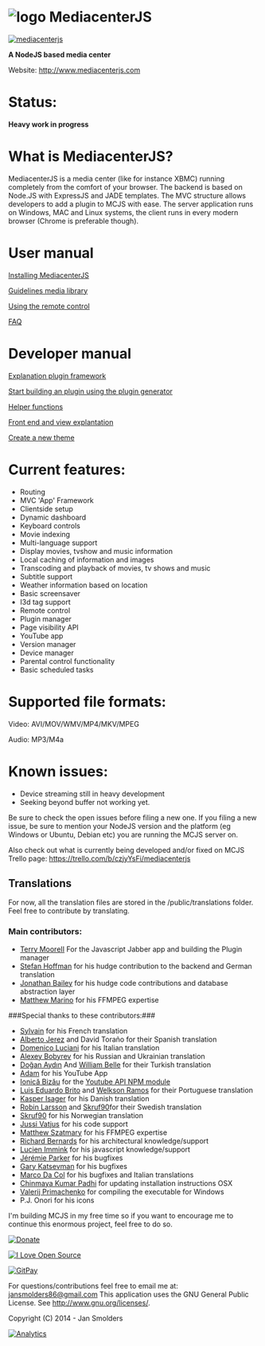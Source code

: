 ![logo](/public/core/css/img/logo.png) MediacenterJS
=============

[![mediacenterjs](http://mediacenterjs.com/global/images/screen1.png)](http://www.mediacenterjs.com)

__A NodeJS based media center__ 

Website: http://www.mediacenterjs.com 

Status: 
=======

__Heavy work in progress__

What is MediacenterJS?
=========================

MediacenterJS is a media center (like for instance XBMC) running completely from the comfort of your browser.
The backend is based on Node.JS with ExpressJS and JADE templates. 
The MVC structure allows developers to add a plugin to MCJS with ease. 
The server application runs on Windows, MAC and Linux systems, the client runs in every modern browser (Chrome is preferable though).

# User manual

[Installing MediacenterJS](https://github.com/jansmolders86/mediacenterjs/wiki/User-manual:---installing-MediacenterJS)

[Guidelines media library](https://github.com/jansmolders86/mediacenterjs/wiki/User-manual:-Guidelines-media-library)

[Using the remote control](https://github.com/jansmolders86/mediacenterjs/wiki/User-Manual:-Using-the-remote-control)

[FAQ](https://github.com/jansmolders86/mediacenterjs/wiki/User-manual:-FAQ)

# Developer manual

[Explanation plugin framework](https://github.com/jansmolders86/mediacenterjs/wiki/Developer-manual:-plugin-framework)

[Start building an plugin using the plugin generator](https://github.com/jansmolders86/mediacenterjs/wiki/Developer-manual:-Start-building-an-app-using-the-app-generator)

[Helper functions](https://github.com/jansmolders86/mediacenterjs/wiki/Developer-manual:-Helper-functions)

[Front end and view explantation](https://github.com/jansmolders86/mediacenterjs/wiki/Developer-manual:--front-end-and-view-explanation)

[Create a new theme](https://github.com/jansmolders86/mediacenterjs/wiki/Developer-manual:-Themes)

Current features:
===========

* Routing
* MVC 'App' Framework
* Clientside setup
* Dynamic dashboard
* Keyboard controls
* Movie indexing
* Multi-language support
* Display movies, tvshow and music information 
* Local caching of information and images
* Transcoding and playback of movies, tv shows and music
* Subtitle support
* Weather information based on location
* Basic screensaver
* I3d tag support
* Remote control
* Plugin manager
* Page visibility API
* YouTube app
* Version manager
* Device manager
* Parental control functionality
* Basic scheduled tasks

Supported file formats:
==================
Video: AVI/MOV/WMV/MP4/MKV/MPEG

Audio: MP3/M4a 

Known issues:
==================

* Device streaming still in heavy development
* Seeking beyond buffer not working yet.

Be sure to check the open issues before filing a new one.
If you filing a new issue, be sure to mention your NodeJS version and the platform (eg Windows or Ubuntu, Debian etc) you are running the MCJS server on.

Also check out what is currently being developed and/or fixed on MCJS Trello page: https://trello.com/b/czjyYsFi/mediacenterjs

Translations
-------------
For now, all the translation files are stored in the /public/translations folder.
Feel free to contribute by translating.

### Main contributors: ###

* [Terry MooreII](https://github.com/TerryMooreII) For the Javascript Jabber app and building the Plugin manager
* [Stefan Hoffman](https://github.com/hoffi) for his hudge contribution to the backend and German translation 
* [Jonathan Bailey](https://github.com/Jon889) for his hudge code contributions and database abstraction layer
* [Matthew Marino](https://github.com/Karnith) for his FFMPEG expertise

###Special thanks to these contributors:###


* [Sylvain](https://github.com/flyinva) for his French translation
* [Alberto Jerez](https://github.com/ajerez) and David Toraño for their Spanish translation
* [Domenico Luciani](https://github.com/dlion) for his Italian translation
* [Alexey Bobyrev](https://github.com/sfate) for his Russian and Ukrainian translation
* [Doğan Aydın](https://github.com/doganaydin) And [William Belle](https://github.com/williambelle) for their Turkish translation
* [Adam](https://github.com/brutalhonesty) for his YouTube App
* [Ionică Bizău](https://github.com/IonicaBizau) for the [Youtube API NPM module](https://github.com/IonicaBizau/youtube-api)
* [Luis Eduardo Brito](https://github.com/luiseduardobrito) and [Welkson Ramos](https://github.com/welksonramos) for their Portuguese translation
* [Kasper Isager](https://github.com/kasperisager) for his Danish translation
* [Robin Larsson](https://github.com/TankMasterRL) and 
[Skruf90](https://github.com/skruf90)for their Swedish translation
* [Skruf90](https://github.com/skruf90) for his Norwegian translation
* [Jussi Vatjus](https://github.com/jupe) for his code support
* [Matthew Szatmary](https://github.com/szatmary) for his FFMPEG expertise
* [Richard Bernards](https://github.com/RichardBernards) for his architectural knowledge/support
* [Lucien Immink](https://github.com/lucienimmink) for his javascript knowledge/support
* [Jérémie Parker](https://github.com/p-j) for his bugfixes
* [Gary Katsevman](https://github.com/gkatsev) for his bugfixes
* [Marco Da Col](https://github.com/ildac) for his bugfixes and Italian translations
* [Chinmaya Kumar Padhi](https://github.com/chinmayapadhi) for updating installation instructions OSX
* [Valerij Primachenko](https://github.com/vprimachenko) for compiling the executable for Windows
* P.J. Onori for his icons

I'm building MCJS in my free time so if you want to encourage me to continue this enormous project, feel free to do so.

[![Donate](http://www.mediacenterjs.com/global/images/github/donate-paypal.jpg)](https://www.paypal.com/cgi-bin/webscr?cmd=_s-xclick&hosted_button_id=DHV3M4SST8C5L)

[![I Love Open Source](http://www.iloveopensource.io/images/logo-lightbg.png)](http://www.iloveopensource.io/projects/5495e0d1084e0d1f2a000599)

[![GitPay](http://img.shields.io/gratipay/JanSmolders.svg)](https://gratipay.com/JanSmolders/)

For questions/contributions feel free to email me at: jansmolders86@gmail.com
This application uses the GNU General Public License. See <http://www.gnu.org/licenses/>.

Copyright (C) 2014 - Jan Smolders

[![Analytics](https://ga-beacon.appspot.com/UA-49988223-1/mediacenterjs/index)](https://github.com/igrigorik/ga-beacon)
